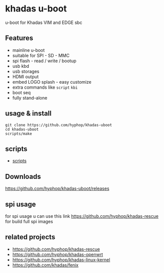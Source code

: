 # khadas u-boot

u-boot for Khadas VIM and EDGE sbc 

## Features

+ mainline u-boot
+ suitable for SPI - SD - MMC
+ spi flash - read / write / bootup
+ usb kbd
+ usb storages
+ HDMI output
+ embed LOGO splash - easy customize
+ extra commands like `script` `kbi`
+ boot seq
+ fully stand-alone

## usage & install


```
git clone https://github.com/hyphop/khadas-uboot
cd khadas-uboot
scripts/make

```
## scripts

+ [scripts](scripts)

## Downloads

https://github.com/hyphop/khadas-uboot/releases

## spi usage 

for spi usage u can use this link https://github.com/hyphop/khadas-rescue for build full spi images

## related projects

+ https://github.com/hyphop/khadas-rescue
+ https://github.com/hyphop/khadas-openwrt
+ https://github.com/hyphop/khadas-linux-kernel
+ https://github.com/khadas/fenix

